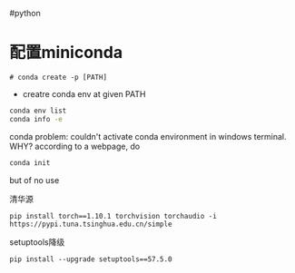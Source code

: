 
#python 
# 配置miniconda
```
# conda create -p [PATH]
```
- creatre conda env at given PATH

``` bash
conda env list
conda info -e
```

conda problem:
couldn't activate conda environment in windows terminal.
WHY?
according to a webpage, do
```bash
conda init
```
but of no use

清华源
```
pip install torch==1.10.1 torchvision torchaudio -i https://pypi.tuna.tsinghua.edu.cn/simple
```

setuptools降级
```
pip install --upgrade setuptools==57.5.0
```